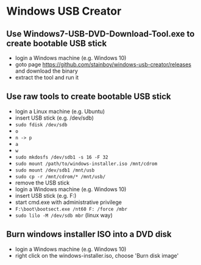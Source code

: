 # Windows USB Creator

## Use Windows7-USB-DVD-Download-Tool.exe to create bootable USB stick
- login a Windows machine (e.g. Windows 10)
- goto page https://github.com/stainboy/windows-usb-creator/releases and download the binary
- extract the tool and run it

## Use raw tools to create bootable USB stick
- login a Linux machine (e.g. Ubuntu)
- insert USB stick (e.g. /dev/sdb)
- `sudo fdisk /dev/sdb`
- `o`
- `n -> p`
- `a`
- `w`
- `sudo mkdosfs /dev/sdb1 -s 16 -F 32`
- `sudo mount /path/to/windows-installer.iso /mnt/cdrom`
- `sudo mount /dev/sdb1 /mnt/usb`
- `sudo cp -r /mnt/cdrom/* /mnt/usb/`
- remove the USB stick
- login a Windows machine (e.g. Windows 10)
- insert USB stick (e.g. F:)
- start cmd.exe with administrative privilege
- `F:\boot\bootsect.exe /nt60 F: /force /mbr`
- `sudo lilo -M /dev/sdb mbr` (linux way)

## Burn windows installer ISO into a DVD disk
- login a Windows machine (e.g. Windows 10)
- right click on the windows-installer.iso, choose 'Burn disk image'
